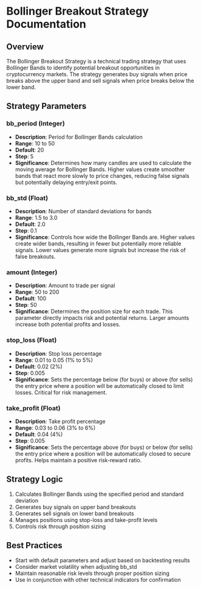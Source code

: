 # Bollinger Breakout Strategy Documentation

## Overview
The Bollinger Breakout Strategy is a technical trading strategy that uses Bollinger Bands to identify potential breakout opportunities in cryptocurrency markets. The strategy generates buy signals when price breaks above the upper band and sell signals when price breaks below the lower band.

## Strategy Parameters

### bb_period (Integer)
- **Description**: Period for Bollinger Bands calculation
- **Range**: 10 to 50
- **Default**: 20
- **Step**: 5
- **Significance**: Determines how many candles are used to calculate the moving average for Bollinger Bands. Higher values create smoother bands that react more slowly to price changes, reducing false signals but potentially delaying entry/exit points.

### bb_std (Float) 
- **Description**: Number of standard deviations for bands
- **Range**: 1.5 to 3.0
- **Default**: 2.0
- **Step**: 0.1
- **Significance**: Controls how wide the Bollinger Bands are. Higher values create wider bands, resulting in fewer but potentially more reliable signals. Lower values generate more signals but increase the risk of false breakouts.

### amount (Integer)
- **Description**: Amount to trade per signal
- **Range**: 50 to 200
- **Default**: 100
- **Step**: 50
- **Significance**: Determines the position size for each trade. This parameter directly impacts risk and potential returns. Larger amounts increase both potential profits and losses.

### stop_loss (Float)
- **Description**: Stop loss percentage
- **Range**: 0.01 to 0.05 (1% to 5%)
- **Default**: 0.02 (2%)
- **Step**: 0.005
- **Significance**: Sets the percentage below (for buys) or above (for sells) the entry price where a position will be automatically closed to limit losses. Critical for risk management.

### take_profit (Float)
- **Description**: Take profit percentage
- **Range**: 0.03 to 0.06 (3% to 6%)
- **Default**: 0.04 (4%)
- **Step**: 0.005
- **Significance**: Sets the percentage above (for buys) or below (for sells) the entry price where a position will be automatically closed to secure profits. Helps maintain a positive risk-reward ratio.

## Strategy Logic
1. Calculates Bollinger Bands using the specified period and standard deviation
2. Generates buy signals on upper band breakouts
3. Generates sell signals on lower band breakouts
4. Manages positions using stop-loss and take-profit levels
5. Controls risk through position sizing

## Best Practices
- Start with default parameters and adjust based on backtesting results
- Consider market volatility when adjusting bb_std
- Maintain reasonable risk levels through proper position sizing
- Use in conjunction with other technical indicators for confirmation
